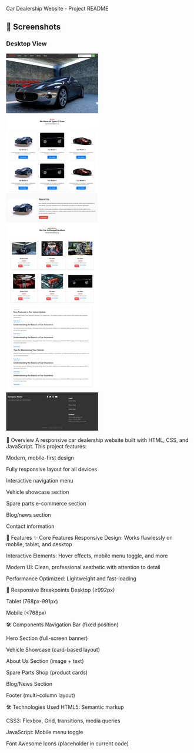 Car Dealership Website - Project README
## 📸 Screenshots

### Desktop View
![Desktop Screenshot](./image/pointcarscreenshot.png)


📌 Overview
A responsive car dealership website built with HTML, CSS, and JavaScript. This project features:

Modern, mobile-first design

Fully responsive layout for all devices

Interactive navigation menu

Vehicle showcase section

Spare parts e-commerce section

Blog/news section

Contact information

🚀 Features
✨ Core Features
Responsive Design: Works flawlessly on mobile, tablet, and desktop

Interactive Elements: Hover effects, mobile menu toggle, and more

Modern UI: Clean, professional aesthetic with attention to detail

Performance Optimized: Lightweight and fast-loading

📱 Responsive Breakpoints
Desktop (≥992px)

Tablet (768px-991px)

Mobile (<768px)

🛠️ Components
Navigation Bar (fixed position)

Hero Section (full-screen banner)

Vehicle Showcase (card-based layout)

About Us Section (image + text)

Spare Parts Shop (product cards)

Blog/News Section

Footer (multi-column layout)

🛠️ Technologies Used
HTML5: Semantic markup

CSS3: Flexbox, Grid, transitions, media queries

JavaScript: Mobile menu toggle

Font Awesome Icons (placeholder in current code)
